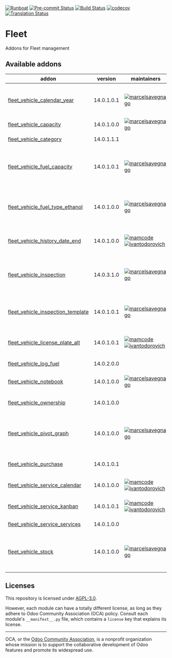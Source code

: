 
[![Runboat](https://img.shields.io/badge/runboat-Try%20me-875A7B.png)](https://runboat.odoo-community.org/builds?repo=OCA/fleet&target_branch=14.0)
[![Pre-commit Status](https://github.com/OCA/fleet/actions/workflows/pre-commit.yml/badge.svg?branch=14.0)](https://github.com/OCA/fleet/actions/workflows/pre-commit.yml?query=branch%3A14.0)
[![Build Status](https://github.com/OCA/fleet/actions/workflows/test.yml/badge.svg?branch=14.0)](https://github.com/OCA/fleet/actions/workflows/test.yml?query=branch%3A14.0)
[![codecov](https://codecov.io/gh/OCA/fleet/branch/14.0/graph/badge.svg)](https://codecov.io/gh/OCA/fleet)
[![Translation Status](https://translation.odoo-community.org/widgets/fleet-14-0/-/svg-badge.svg)](https://translation.odoo-community.org/engage/fleet-14-0/?utm_source=widget)

<!-- /!\ do not modify above this line -->

# Fleet

Addons for Fleet management

<!-- /!\ do not modify below this line -->

<!-- prettier-ignore-start -->

[//]: # (addons)

Available addons
----------------
addon | version | maintainers | summary
--- | --- | --- | ---
[fleet_vehicle_calendar_year](fleet_vehicle_calendar_year/) | 14.0.1.0.1 | [![marcelsavegnago](https://github.com/marcelsavegnago.png?size=30px)](https://github.com/marcelsavegnago) | This module extends the fleet management functionality. Allows the registration of the vehicle's calendar year.
[fleet_vehicle_capacity](fleet_vehicle_capacity/) | 14.0.1.0.0 | [![marcelsavegnago](https://github.com/marcelsavegnago.png?size=30px)](https://github.com/marcelsavegnago) | Add capacity fields to vehicles
[fleet_vehicle_category](fleet_vehicle_category/) | 14.0.1.1.1 |  | Add category definition for vehicles.
[fleet_vehicle_fuel_capacity](fleet_vehicle_fuel_capacity/) | 14.0.1.0.1 | [![marcelsavegnago](https://github.com/marcelsavegnago.png?size=30px)](https://github.com/marcelsavegnago) | This module extends the functionality of fleet management. It allows the registration of a vehicle's fuel capacity.
[fleet_vehicle_fuel_type_ethanol](fleet_vehicle_fuel_type_ethanol/) | 14.0.1.0.0 | [![marcelsavegnago](https://github.com/marcelsavegnago.png?size=30px)](https://github.com/marcelsavegnago) | This module extends the fleet management functionality. This adds ethanol as another type of fuel to be used by a vehicle in the fleet.
[fleet_vehicle_history_date_end](fleet_vehicle_history_date_end/) | 14.0.1.0.0 | [![mamcode](https://github.com/mamcode.png?size=30px)](https://github.com/mamcode) [![ivantodorovich](https://github.com/ivantodorovich.png?size=30px)](https://github.com/ivantodorovich) | Automatically assign date end in vehicle history when a new driver is assigned.
[fleet_vehicle_inspection](fleet_vehicle_inspection/) | 14.0.3.1.0 | [![marcelsavegnago](https://github.com/marcelsavegnago.png?size=30px)](https://github.com/marcelsavegnago) | This module extends the Fleet module allowing the registration of vehicle entry and exit inspections.
[fleet_vehicle_inspection_template](fleet_vehicle_inspection_template/) | 14.0.1.0.1 | [![marcelsavegnago](https://github.com/marcelsavegnago.png?size=30px)](https://github.com/marcelsavegnago) | This module extend module fleet_vehicle_inspection enable inspection templates feature
[fleet_vehicle_license_plate_alt](fleet_vehicle_license_plate_alt/) | 14.0.1.0.1 | [![mamcode](https://github.com/mamcode.png?size=30px)](https://github.com/mamcode) [![ivantodorovich](https://github.com/ivantodorovich.png?size=30px)](https://github.com/ivantodorovich) | Add a new field in the vehicle, to store an alternative license plate.
[fleet_vehicle_log_fuel](fleet_vehicle_log_fuel/) | 14.0.2.0.0 |  | Add Log Fuels for your vehicles.
[fleet_vehicle_notebook](fleet_vehicle_notebook/) | 14.0.1.0.0 | [![marcelsavegnago](https://github.com/marcelsavegnago.png?size=30px)](https://github.com/marcelsavegnago) | This module provides an empty notebook for the vehicle form.
[fleet_vehicle_ownership](fleet_vehicle_ownership/) | 14.0.1.0.0 |  | Add vehicle ownership, linking partners to vehicles
[fleet_vehicle_pivot_graph](fleet_vehicle_pivot_graph/) | 14.0.1.0.0 | [![marcelsavegnago](https://github.com/marcelsavegnago.png?size=30px)](https://github.com/marcelsavegnago) | This module extends the fleet management functionality. Adds the pivot table and graph view to the fleet vehicles.
[fleet_vehicle_purchase](fleet_vehicle_purchase/) | 14.0.1.0.1 |  | Allow to integrate Purcase with Fleet Vehicles
[fleet_vehicle_service_calendar](fleet_vehicle_service_calendar/) | 14.0.1.0.0 | [![mamcode](https://github.com/mamcode.png?size=30px)](https://github.com/mamcode) [![ivantodorovich](https://github.com/ivantodorovich.png?size=30px)](https://github.com/ivantodorovich) | Add a smart button in services to schedule meetings.
[fleet_vehicle_service_kanban](fleet_vehicle_service_kanban/) | 14.0.1.0.1 | [![mamcode](https://github.com/mamcode.png?size=30px)](https://github.com/mamcode) [![ivantodorovich](https://github.com/ivantodorovich.png?size=30px)](https://github.com/ivantodorovich) | Add features of kanban to logs of vehicle services.
[fleet_vehicle_service_services](fleet_vehicle_service_services/) | 14.0.1.0.0 |  | Add subservices in Services.
[fleet_vehicle_stock](fleet_vehicle_stock/) | 14.0.1.0.0 | [![marcelsavegnago](https://github.com/marcelsavegnago.png?size=30px)](https://github.com/marcelsavegnago) | This module is an add-on for the Fleet application in Odoo. It allows you to track your Fleet Vehicles in stock moves.

[//]: # (end addons)

<!-- prettier-ignore-end -->

## Licenses

This repository is licensed under [AGPL-3.0](LICENSE).

However, each module can have a totally different license, as long as they adhere to Odoo Community Association (OCA)
policy. Consult each module's `__manifest__.py` file, which contains a `license` key
that explains its license.

----
OCA, or the [Odoo Community Association](http://odoo-community.org/), is a nonprofit
organization whose mission is to support the collaborative development of Odoo features
and promote its widespread use.
